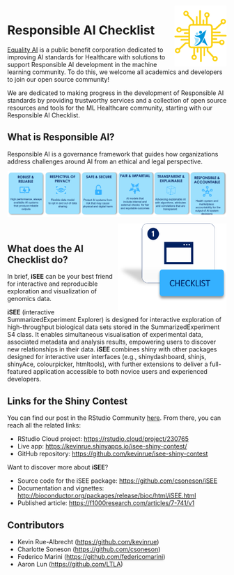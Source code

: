 <img src="https://github.com/EqualityAI/Checklist/blob/main/img/collogo.png" align="right" alt="" width="120" />

# Responsible AI Checklist
[Equality AI](https://equality-ai.com/) is a public benefit corporation dedicated to improving AI standards for Healthcare with solutions to support Responsible AI development in the machine learning community. To do this, we welcome all academics and developers to join our open source community! 

We are dedicated to making progress in the development of Responsible AI standards by providing trustworthy services and a collection of open source resources and tools for the ML Healthcare community, starting with our Responsible AI Checklist.

## What is Responsible AI?
Responsible AI is a governance framework that guides how organizations address challenges around AI from an ethical and legal perspective. 

<img src="https://github.com/EqualityAI/Checklist/blob/main/img/framework.png" align="center" alt="" width="900" /><br />

<img src="https://github.com/EqualityAI/Checklist/blob/main/img/checklist.png" align="right" alt="" width="250" /><br />

## What does the AI Checklist do?

In brief, **iSEE** can be your best friend for interactive and reproducible exploration and visualization of genomics data.

**iSEE** (interactive SummarizedExperiment Explorer) is designed for interactive exploration of high-throughput biological data sets stored in the SummarizedExperiment S4 class. 
It enables simultaneous visualisation of experimental data, associated metadata and analysis results, empowering users to discover new relationships in their data. 
**iSEE** combines shiny with other packages designed for interactive user interfaces (e.g., shinydashboard, shinjs, shinyAce, colourpicker, htmltools), with further extensions to deliver a full-featured application accessible to both novice users and experienced developers.

## Links for the Shiny Contest

You can find our post in the RStudio Community [here](https://community.rstudio.com/t/shiny-contest-submission-isee-interactive-and-reproducible-exploration-and-visualization-of-genomics-data/25136).
From there, you can reach all the related links:

- RStudio Cloud project: https://rstudio.cloud/project/230765
- Live app: https://kevinrue.shinyapps.io/isee-shiny-contest/
- GitHub repository: https://github.com/kevinrue/isee-shiny-contest 

Want to discover more about **iSEE**? 

- Source code for the iSEE package: https://github.com/csoneson/iSEE
- Documentation and vignettes: http://bioconductor.org/packages/release/bioc/html/iSEE.html
- Published article: https://f1000research.com/articles/7-741/v1 

## Contributors

- Kevin Rue-Albrecht (https://github.com/kevinrue)
- Charlotte Soneson (https://github.com/csoneson)
- Federico Marini (https://github.com/federicomarini)
- Aaron Lun (https://github.com/LTLA)
